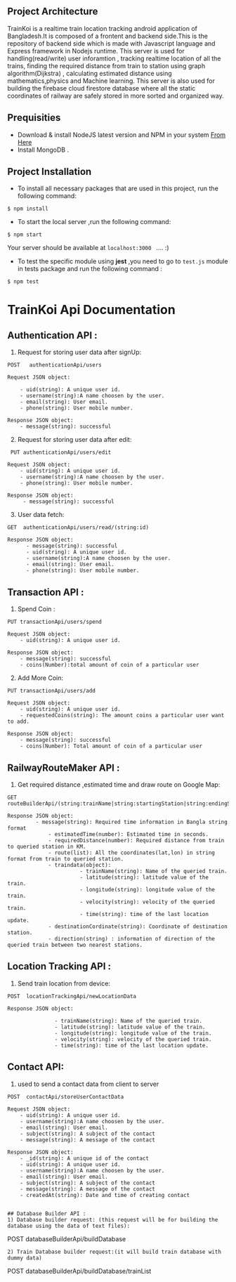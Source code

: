 
## Project Architecture

TrainKoi is a realtime train location tracking android application of Bangladesh.It is composed of a frontent and backend side.This is the repository of backend side which is made with Javascript language and Express framework in Nodejs runtime.
This server is used for handling(read/write) user inforamtion , tracking realtime location of all the trains, finding the required distance from train to station using
graph algorithm(Dijkstra) , calculating estimated distance using mathematics,physics and Machine learning.
This server is also used for building the firebase cloud firestore database where all the static coordinates of railway are safely stored in more sorted and organized way.


## Prequisities
- Download & install NodeJS latest version and NPM in your system [From Here](https://nodejs.org/en/download/ )
- Install MongoDB . 
  
  

## Project Installation

- To install all necessary packages that are used in this project, run the following command:

```
$ npm install  
```

- To start the local server ,run the following command:

```
$ npm start   
```
Your server should be available at  ```localhost:3000 ``` .... :)

- To test the specific module using  **jest** ,you need to go to ``test.js`` module in tests package and run the following command :
```
$ npm test
```

# TrainKoi Api Documentation 


## Authentication API :

1) Request for storing user data after signUp:
```
POST   authenticationApi/users  
```
```
Request JSON object: 

    - uid(string): A unique user id.
    - username(string):A name choosen by the user.
    - email(string): User email.
    - phone(string): User mobile number.
  
Response JSON object:
    - message(string): successful

```

2) Request for storing user data after edit:
```
 PUT authenticationApi/users/edit   
```
```
Request JSON object:
    - uid(string): A unique user id.
    - username(string):A name choosen by the user.
    - phone(string): User mobile number.

Response JSON object:
     - message(string): successful

```

3) User data fetch:
```
GET  authenticationApi/users/read/(string:id)
```
```
Response JSON object:
      - message(string): successful
      - uid(string): A unique user id.
      - username(string):A name choosen by the user.
      - email(string): User email.
      - phone(string): User mobile number.

```
	  

## Transaction API :

1) Spend Coin :
```   
PUT transactionApi/users/spend
```
``` 
Request JSON object:
    - uid(string): A unique user id.
      
Response JSON object:
    - message(string): successful
    - coins(Number):total amount of coin of a particular user

```

2) Add More Coin:
```
PUT transactionApi/users/add
``` 
```
Request JSON object:
	- uid(string): A unique user id.
    - requestedCoins(string): The amount coins a particular user want to add.

Response JSON object:
    - message(string): successful
    - coins(Number): Total amount of coin of a particular user

```

## RailwayRouteMaker API :

1) Get required distance ,estimated time and draw route on Google Map:
```
GET  routeBuilderApi/(string:trainName|string:startingStation|string:endingStation|string:serviceNo/
```     
```
Response JSON object:
	     - message(string): Required time information in Bangla string format
             - estimatedTime(number): Estimated time in seconds.
             - requiredDistance(number): Required distance from train to queried station in KM.
             - route(list): All the coordinates(lat,lon) in string format from train to queried station.
             - traindata(object): 
                       - trainName(string): Name of the queried train.
                       - latitude(string): latitude value of the train.
                       - longitude(string): longitude value of the train.
                       - velocity(string): velocity of the queried train.
                       - time(string): time of the last location update.
             - destinationCordinate(string): Coordinate of destination station.
             - direction(string) : information of direction of the queried train between two nearest stations.

```

## Location Tracking API :

1) Send train location from device:
```
POST  locationTrackingApi/newLocationData
```
```
Response JSON object:

               - trainName(string): Name of the queried train.
               - latitude(string): latitude value of the train.
               - longitude(string): longitude value of the train.
               - velocity(string): velocity of the queried train.
               - time(string): time of the last location update.

```
## Contact API:
1) used to send a contact data from client to server

```
POST  contactApi/storeUserContactData
```
```
Request JSON object:
    - uid(string): A unique user id.
    - username(string):A name choosen by the user.
    - email(string): User email.
    - subject(string): A subject of the contact
    - message(string): A message of the contact

Response JSON object:
    - _id(string): A unique id of the contact
    - uid(string): A unique user id.
    - username(string):A name choosen by the user.
    - email(string): User email.
    - subject(string): A subject of the contact
    - message(string): A message of the contact
    - createdAt(string): Date and time of creating contact


## Database Builder API :
1) Database builder request: (this request will be for building the database using the data of text files):
```
 POST databaseBuilderApi/buildDatabase   
```
2) Train Database builder request:(it will build train database with dummy data)
```
 POST  databaseBuilderApi/buildDatabase/trainList  
```


